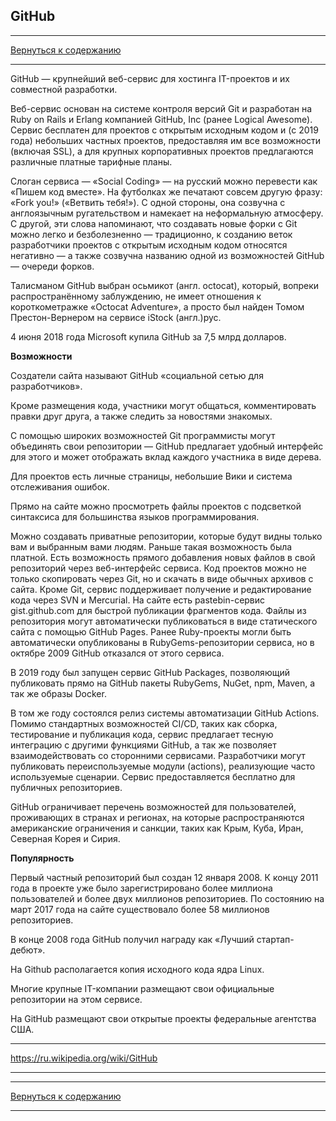 ## GitHub

---

[Вернуться к содержанию](readme.md)

---

GitHub — крупнейший веб-сервис для хостинга IT-проектов и их совместной разработки.

Веб-сервис основан на системе контроля версий Git и разработан на Ruby on Rails и Erlang компанией GitHub, Inc (ранее Logical Awesome). Сервис бесплатен для проектов с открытым исходным кодом и (с 2019 года) небольших частных проектов, предоставляя им все возможности (включая SSL), а для крупных корпоративных проектов предлагаются различные платные тарифные планы.

Слоган сервиса — «Social Coding» — на русский можно перевести как «Пишем код вместе». На футболках же печатают совсем другую фразу: «Fork you!» («Ветвить тебя!»). С одной стороны, она созвучна с англоязычным ругательством и намекает на неформальную атмосферу. С другой, эти слова напоминают, что создавать новые форки с Git можно легко и безболезненно — традиционно, к созданию веток разработчики проектов с открытым исходным кодом относятся негативно — а также созвучна названию одной из возможностей GitHub — очереди форков.

Талисманом GitHub выбран осьмикот (англ. octocat), который, вопреки распространённому заблуждению, не имеет отношения к короткометражке «Octocat Adventure», а просто был найден Томом Престон-Вернером на сервисе iStock  (англ.)рус.

4 июня 2018 года Microsoft купила GitHub за 7,5 млрд долларов.

**Возможности**

Создатели сайта называют GitHub «социальной сетью для разработчиков».

Кроме размещения кода, участники могут общаться, комментировать правки друг друга, а также следить за новостями знакомых.

С помощью широких возможностей Git программисты могут объединять свои репозитории — GitHub предлагает удобный интерфейс для этого и может отображать вклад каждого участника в виде дерева.

Для проектов есть личные страницы, небольшие Вики и система отслеживания ошибок.

Прямо на сайте можно просмотреть файлы проектов с подсветкой синтаксиса для большинства языков программирования.

Можно создавать приватные репозитории, которые будут видны только вам и выбранным вами людям. Раньше такая возможность была платной.
Есть возможность прямого добавления новых файлов в свой репозиторий через веб-интерфейс сервиса.
Код проектов можно не только скопировать через Git, но и скачать в виде обычных архивов с сайта.
Кроме Git, сервис поддерживает получение и редактирование кода через SVN и Mercurial.
На сайте есть pastebin-сервис gist.github.com для быстрой публикации фрагментов кода.
Файлы из репозитория могут автоматически публиковаться в виде статического сайта с помощью GitHub Pages.
Ранее Ruby-проекты могли быть автоматически опубликованы в RubyGems-репозитории сервиса, но в октябре 2009 GitHub отказался от этого сервиса.

В 2019 году был запущен сервис GitHub Packages, позволяющий публиковать прямо на GitHub пакеты RubyGems, NuGet, npm, Maven, а так же образы Docker.

В том же году состоялся релиз системы автоматизации GitHub Actions. Помимо стандартных возможностей CI/CD, таких как сборка, тестирование и публикация кода, сервис предлагает тесную интеграцию с другими функциями GitHub, а так же позволяет взаимодействовать со сторонними сервисами. Разработчики могут публиковать переиспользуемые модули (actions), реализующие часто используемые сценарии. Сервис предоставляется бесплатно для публичных репозиториев.

GitHub ограничивает перечень возможностей для пользователей, проживающих в странах и регионах, на которые распространяются американские ограничения и санкции, таких как Крым, Куба, Иран, Северная Корея и Сирия.

**Популярность**

Первый частный репозиторий был создан 12 января 2008. К концу 2011 года в проекте уже было зарегистрировано более миллиона пользователей и более двух миллионов репозиториев. По состоянию на март 2017 года на сайте существовало более 58 миллионов репозиториев.

В конце 2008 года GitHub получил награду как «Лучший стартап-дебют».

На Github располагается копия исходного кода ядра Linux.

Многие крупные IT-компании размещают свои официальные репозитории на этом сервисе.

На GitHub размещают свои открытые проекты федеральные агентства США.

---

https://ru.wikipedia.org/wiki/GitHub

---

---

[Вернуться к содержанию](readme.md)

---



